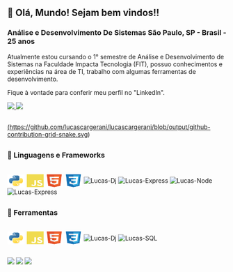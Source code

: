 ## 🐍 Olá, Mundo! Sejam bem vindos!!

### Análise e Desenvolvimento De Sistemas São Paulo, SP - Brasil - 25 anos

Atualmente estou cursando o 1° semestre de Análise e Desenvolvimento de Sistemas na Faculdade Impacta Tecnologia (FIT), possuo conhecimentos e experiências na área de TI, trabalho com algumas ferramentas de desenvolvimento.

Fique à vontade para conferir meu perfil no "LinkedIn".

<div>
  <a href="https://github.com/Alesilva25">
  <img height="180em" src="https://github-readme-stats.vercel.app/api?username=Lucascargerani&show_icons=true&theme=dracula&include_all_commits=true&locale=pt-br"/>
    <img height="180em" src="https://github-readme-stats.vercel.app/api/top-langs/?username=Lucascargerani&layout=compact&Langs_count=16&theme=dracula&locale=pt-br"/>
</div>

##

(https://github.com/lucascargerani/lucascargerani/blob/output/github-contribution-grid-snake.svg)

##

### 🤖 Linguagens e Frameworks
<div style="display: inline_block"><br>
  <img align="center" alt="Rafa-Python" height="30" width="40" src="https://raw.githubusercontent.com/devicons/devicon/master/icons/python/python-original.svg">
  <img align="center" alt="Lucas-Js" height="30" width="40" src="https://raw.githubusercontent.com/devicons/devicon/master/icons/javascript/javascript-plain.svg">
  <img align="center" alt="Lucas-HTML" height="30" width="40" src="https://raw.githubusercontent.com/devicons/devicon/master/icons/html5/html5-original.svg">
  <img align="center" alt="Lucas-CSS" height="30" width="40" src="https://raw.githubusercontent.com/devicons/devicon/master/icons/css3/css3-original.svg">
  <img align="center" alt="Lucas-Dj" height="30" width="40" src="https://cdn.jsdelivr.net/gh/devicons/devicon@latest/icons/django/django-plain.svg">
  <img align="center" alt="Lucas-Express" height="30" width="40" src="https://cdn.jsdelivr.net/gh/devicons/devicon@latest/icons/express/express-original-wordmark.svg">
  <img align="center" alt="Lucas-Node" height="30" width="40" src="https://cdn.jsdelivr.net/gh/devicons/devicon@latest/icons/nodejs/nodejs-original-wordmark.svg">
  <img align="center" alt="Lucas-Express" height="30" width="40" src="https://cdn.jsdelivr.net/gh/devicons/devicon@latest/icons/express/express-original-wordmark.svg">  
  
</div>
  
  ##

### 🤖 Ferramentas

<div style="display: inline_block"><br>
  <img align="center" alt="Lucas-Python" height="30" width="40" src="https://raw.githubusercontent.com/devicons/devicon/master/icons/python/python-original.svg">
  <img align="center" alt="Lucas-Js" height="30" width="40" src="https://raw.githubusercontent.com/devicons/devicon/master/icons/javascript/javascript-plain.svg">
  <img align="center" alt="Lucas-HTML" height="30" width="40" src="https://raw.githubusercontent.com/devicons/devicon/master/icons/html5/html5-original.svg">
  <img align="center" alt="Lucas-CSS" height="30" width="40" src="https://raw.githubusercontent.com/devicons/devicon/master/icons/css3/css3-original.svg">
  <img align="center" alt="Lucas-Dj" height="30" width="40" src="https://cdn.jsdelivr.net/gh/devicons/devicon@latest/icons/django/django-plain.svg">
  <img align="center" alt="Lucas-SQL" height="30" width="40" src="https://iconscout.com/icons/sql">
</div>

 ##
 
<div> 
  <a href="https://www.linkedin.com/in/lucas-cargerani-078593a7/" target="_blank"><img src="https://img.shields.io/badge/-LinkedIn-%230077B5?style=for-the-badge&logo=linkedin&logoColor=white" target="_blank"></a>
  <a href = "mailto:lucascargerani@gmail.com"><img src="https://img.shields.io/badge/Gmail-D14836?style=for-the-badge&logo=gmail&logoColor=white" target="_blank"></a>
  <a href="https://www.instagram.com/dev.cargerani/" target="_blank"><img src="https://img.shields.io/badge/-Instagram-%23E4405F?style=for-the-badge&logo=instagram&logoColor=white" target="_blank"></a> 
</div>
